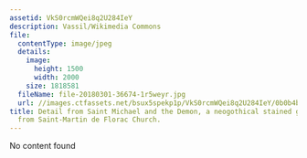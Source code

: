 ```yaml
---
assetid: VkS0rcmWQei8q2U284IeY
description: Vassil/Wikimedia Commons
file:
  contentType: image/jpeg
  details:
    image:
      height: 1500
      width: 2000
    size: 1818581
  fileName: file-20180301-36674-1r5weyr.jpg
  url: //images.ctfassets.net/bsux5spekp1p/VkS0rcmWQei8q2U284IeY/0b0b4be852b808d8304014a4e186ea21/file-20180301-36674-1r5weyr.jpg
title: Detail from Saint Michael and the Demon, a neogothical stained glass window
  from Saint-Martin de Florac Church.
---
```

No content found